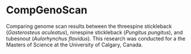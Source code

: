 # CompGenoScan
Comparing genome scan results between the threespine stickleback (*Gasterosteus aculeatus*), ninespine stickleback (*Pungitus pungitus*), and tubesnout (*Aulorhynchus flavidus*). This research was conducted for a the Masters of Science at the University of Calgary, Canada.
